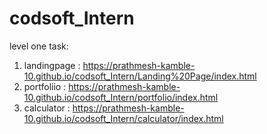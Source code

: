 # codsoft_Intern

level one task: 
1) landingpage : https://prathmesh-kamble-10.github.io/codsoft_Intern/Landing%20Page/index.html
2) portfoliio : https://prathmesh-kamble-10.github.io/codsoft_Intern/portfolio/index.html
3) calculator : https://prathmesh-kamble-10.github.io/codsoft_Intern/calculator/index.html
